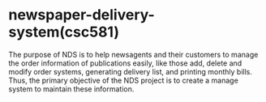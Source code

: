 # newspaper-delivery-system(csc581)
The purpose of NDS is to help newsagents and their customers to manage the order information of publications easily, like those add, delete and modify order systems, generating delivery list, and printing monthly bills. Thus, the primary objective of the NDS project is to create a manage system to maintain these information.
